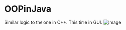 # OOPinJava
Similar logic to the one in C++. This time in GUI.
![image](https://github.com/user-attachments/assets/984553c4-dad3-4780-aed8-200f9190c2aa)
